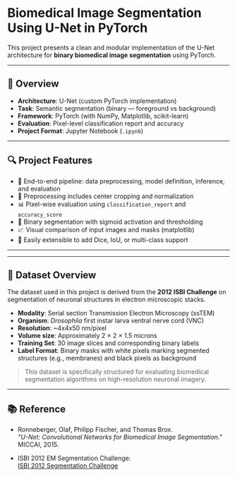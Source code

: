 # Biomedical Image Segmentation Using U-Net in PyTorch

This project presents a clean and modular implementation of the U-Net architecture for **binary biomedical image segmentation** using PyTorch. 

---

## 🚀 Overview

- **Architecture**: U-Net (custom PyTorch implementation)
- **Task**: Semantic segmentation (binary — foreground vs background)
- **Framework**: PyTorch (with NumPy, Matplotlib, scikit-learn)
- **Evaluation**: Pixel-level classification report and accuracy
- **Project Format**: Jupyter Notebook (`.ipynb`)

---

## 🔍 Project Features

- 🧠 End-to-end pipeline: data preprocessing, model definition, inference, and evaluation
- 🔄 Preprocessing includes center cropping and normalization
- 📊 Pixel-wise evaluation using `classification_report` and `accuracy_score`
- 🧪 Binary segmentation with sigmoid activation and thresholding
- 📈 Visual comparison of input images and masks (matplotlib)
- 🔧 Easily extensible to add Dice, IoU, or multi-class support

---

---

## 🧬 Dataset Overview

The dataset used in this project is derived from the **2012 ISBI Challenge** on segmentation of neuronal structures in electron microscopic stacks.

- **Modality**: Serial section Transmission Electron Microscopy (ssTEM)  
- **Organism**: *Drosophila* first instar larva ventral nerve cord (VNC)  
- **Resolution**: ~4x4x50 nm/pixel  
- **Volume size**: Approximately 2 × 2 × 1.5 microns  
- **Training Set**: 30 image slices and corresponding binary labels  
- **Label Format**: Binary masks with white pixels marking segmented structures (e.g., membranes) and black pixels as background

> This dataset is specifically structured for evaluating biomedical segmentation algorithms on high-resolution neuronal imagery.

---

## 📚 Reference

- Ronneberger, Olaf, Philipp Fischer, and Thomas Brox.  
  *"U-Net: Convolutional Networks for Biomedical Image Segmentation."*  
  MICCAI, 2015.

- ISBI 2012 EM Segmentation Challenge:  
  [ISBI 2012 Segmentation Challenge](https://imagej.net/events/isbi-2012-segmentation-challenge)


